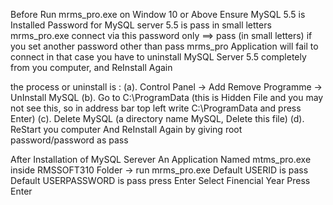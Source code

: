Before Run mrms_pro.exe on Window 10 or Above
Ensure MySQL 5.5 is Installed 
Password for MySQL server 5.5 is pass in small letters
mrms_pro.exe connect via this password only ==> pass (in small letters)
if you set another password other than pass mrms_pro Application will fail to connect
in that case you have to uninstall MySQL Server 5.5 completely from you computer, 
and ReInstall Again

the process or uninstall is :
(a). Control Panel -> Add Remove Programme -> UnInstall MySQL
(b). Go to C:\ProgramData (this is Hidden File and you may not see this, so in address bar top left 
     write C:\ProgramData and press Enter)
(c). Delete MySQL (a directory name MySQL, Delete this file)
(d). ReStart you computer And ReInstall Again by giving root password/password as pass

After Installation of MySQL Serever
An Application Named mtms_pro.exe inside RMSSOFT310 Folder -> run mrms_pro.exe
Default USERID is pass
Default USERPASSWORD is pass
press Enter 
Select Finencial Year Press Enter 

